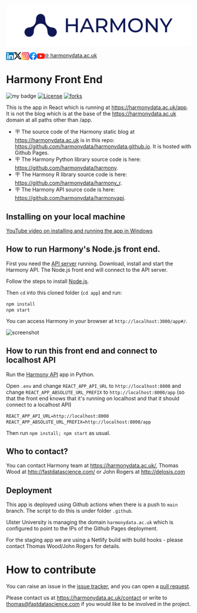 ![The Harmony Project logo](https://raw.githubusercontent.com/harmonydata/brand/main/Logo/PNG/%D0%BB%D0%BE%D0%B3%D0%BE%20%D1%84%D1%83%D0%BB-05.png)

<a href="https://harmonydata.ac.uk"><span align="left">🌐 harmonydata.ac.uk</span></a>
<a href="https://www.linkedin.com/company/harmonydata"><img align="left" src="https://raw.githubusercontent.com//harmonydata/.github/main/profile/linkedin.svg" alt="Harmony | LinkedIn" width="21px"/></a>
<a href="https://twitter.com/harmony_data"><img align="left" src="https://raw.githubusercontent.com//harmonydata/.github/main/profile/x.svg" alt="Harmony | X" width="21px"/></a>
<a href="https://www.instagram.com/harmonydata/"><img align="left" src="https://raw.githubusercontent.com//harmonydata/.github/main/profile/instagram.svg" alt="Harmony | Instagram" width="21px"/></a>
<a href="https://www.facebook.com/people/Harmony-Project/100086772661697/"><img align="left" src="https://raw.githubusercontent.com//harmonydata/.github/main/profile/fb.svg" alt="Harmony | Facebook" width="21px"/></a>
<a href="https://www.youtube.com/channel/UCraLlfBr0jXwap41oQ763OQ"><img align="left" src="https://raw.githubusercontent.com//harmonydata/.github/main/profile/yt.svg" alt="Harmony | YouTube" width="21px"/></a>

# Harmony Front End 

<!-- badges: start -->
![my badge](https://badgen.net/badge/Status/In%20Development/orange)
[![License](https://img.shields.io/github/license/harmonydata/harmony)](https://github.com/harmonydata/harmony/blob/main/LICENSE)
[![forks](https://img.shields.io/github/forks/harmonydata/app)](https://github.com/harmonydata/app/forks)

<!-- badges: end -->

This is the app in React which is running at https://harmonydata.ac.uk/app. It is not the blog which is at the base of the https://harmonydata.ac.uk domain at all paths other than /app.

* 🪧 The source code of the Harmony static blog at https://harmonydata.ac.uk is in this repo: https://github.com/harmonydata/harmonydata.github.io. It is hosted with Github Pages.
* 🪧 The Harmony Python library source code is here: https://github.com/harmonydata/harmony.
* 🪧 The Harmony R library source code is here: https://github.com/harmonydata/harmony_r.
* 🪧 The Harmony API source code is here: https://github.com/harmonydata/harmonyapi.

## Installing on your local machine

[YouTube video on installing and running the app in Windows](https://www.youtube.com/watch?v=1xp3Uh6dptg)

## How to run Harmony's Node.js front end.

First you need the [API server](https://github.com/harmonydata/harmonyapi) running. Download, install and start the Harmony API. The Node.js front end will connect to the API server.

Follow the steps to install [Node.js](https://docs.npmjs.com/downloading-and-installing-node-js-and-npm).

Then `cd` into this cloned folder (`cd app`) and run:

```
npm install
npm start
```

You can access Harmony in your browser at `http://localhost:3000/app#/`.

![screenshot](https://harmonydata.ac.uk/images/localhost-min.png)

## How to run this front end and connect to localhost API

Run the [Harmony API](https://github.com/harmonydata/harmonyapi) app in Python.

Open `.env` and change `REACT_APP_API_URL` to `http://localhost:8000` and change `REACT_APP_ABSOLUTE_URL_PREFIX` to `http://localhost:8000/app` (so that the front end knows that it's running on localhost and that it should connect to a localhost API)

```
REACT_APP_API_URL=http://localhost:8000
REACT_APP_ABSOLUTE_URL_PREFIX=http://localhost:8000/app
```

Then run `npm install; npm start` as usual.

## Who to contact?

You can contact Harmony team at https://harmonydata.ac.uk/, Thomas Wood at http://fastdatascience.com/ or John Rogers at http://delosis.com

## Deployment

This app is deployed using Github actions when there is a push to `main` branch. The script to do this is under folder `.github`.

Ulster University is managing the domain `harmonydata.ac.uk` which is configured to point to the IPs of the Github Pages deployment.

For the staging app we are using a Netlify build with build hooks - please contact Thomas Wood/John Rogers for details.

# How to contribute

You can raise an issue in the [issue tracker](https://github.com/harmonydata/harmony/issues), and you can open a [pull request](https://github.com/harmonydata/harmony/pulls).

Please contact us at  https://harmonydata.ac.uk/contact or write to thomas@fastdatascience.com if you would like to be involved in the project.
